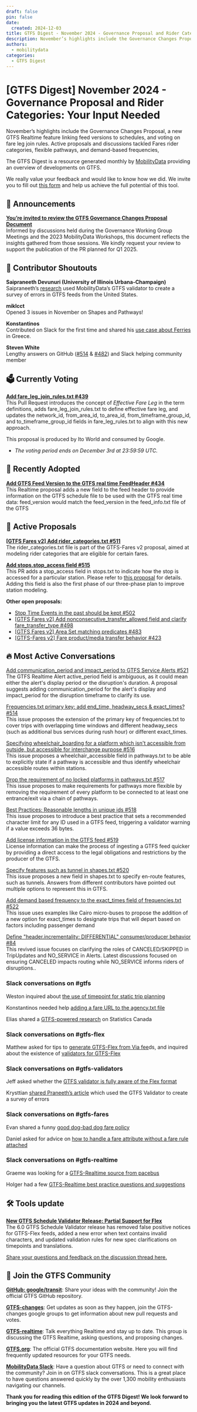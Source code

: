 ```yaml
---
draft: false
pin: false
date:
  created: 2024-12-03
title: GTFS Digest - November 2024 - Governance Proposal and Rider Categories - Your Input Needed
description: November’s highlights include the Governance Changes Proposal, a new GTFS Realtime feature linking feed versions to schedules, and voting on fare leg join rules. Active proposals and discussions tackled rider categories, flexible pathways, and demand-based frequencies,
authors: 
  - mobilitydata
categories:
  - GTFS Digest
---
```


# [GTFS Digest] November 2024 - Governance Proposal and Rider Categories: Your Input Needed

November’s highlights include the Governance Changes Proposal, a new GTFS Realtime feature linking feed versions to schedules, and voting on fare leg join rules. Active proposals and discussions tackled Fares rider categories, flexible pathways, and demand-based frequencies,

<!-- more -->

The GTFS Digest is a resource generated monthly by [MobilityData](https://mobilitydata.org/) providing an overview of developments on GTFS. 

We really value your feedback and would like to know how we did. We invite you to fill out [this form](https://forms.gle/GGefktvemnJD5Q9g8) and help us achieve the full potential of this tool. 

## 📢 Announcements

[**You’re invited to review the GTFS Governance Changes Proposal Document**](https://docs.google.com/document/d/1EyJFvgOXZ4Gq6d6GJ6Hibey8Gkwyh7M25ECGwarmsT8/edit?usp=sharing)  
Informed by discussions held during the Governance Working Group Meetings and the 2023 MobilityData Workshops, this document reflects the insights gathered from those sessions. We kindly request your review to support the publication of the PR planned for Q1 2025.

## 🏅 Contributor Shoutouts

**Saipraneeth Devunuri (University of Illinois Urbana-Champaign)**  
Saipraneeth’s [research](https://findingspress.org/article/116694-a-survey-of-errors-in-gtfs-static-feeds-from-the-united-states) used MobilityData’s GTFS validator to create a survey of errors in GTFS feeds from the United States.

**miklcct**   
Opened 3 issues in November on Shapes and Pathways! 

**Konstantinos**  
Contributed on Slack for the first time and shared his [use case about Ferries](https://mobilitydata-io.slack.com/archives/C3FFFKX9C/p1732189321118949) in Greece.  

**Steven White**   
Lengthy answers on GitHub ([#514](https://github.com/google/transit/issues/514) & [#482](https://github.com/google/transit/pull/482#issuecomment-2498646379)) and Slack helping community member 

## 🗳️ Currently Voting

[**Add fare_leg_join_rules.txt #439**](https://github.com/google/transit/pull/439)  
This Pull Request introduces the concept of *Effective Fare Leg* in the term definitions, adds fare_leg_join_rules.txt to define effective fare leg, and updates the network_id, from_area_id, to_area_id, from_timeframe_group_id, and to_timeframe_group_id fields in fare_leg_rules.txt to align with this new approach.

This proposal is produced by Ito World and consumed by Google. 

* *The voting period ends on December 3rd at 23:59:59 UTC.*

## 🚀 Recently Adopted

[**Add GTFS Feed Version to the GTFS real time FeedHeader #434**](https://github.com/google/transit/pull/434)  
This Realtime proposal adds a new field to the feed header to provide information on the GTFS schedule file to be used with the GTFS real time data: feed_version would match the feed_version in the feed_info.txt file of the GTFS

## 📂 Active Proposals

[**[GTFS Fares v2] Add rider_categories.txt #511**](https://github.com/google/transit/pull/511)  
The rider_categories.txt file is part of the GTFS-Fares v2 proposal, aimed at modeling rider categories that are eligible for certain fares.

[**Add stops.stop_access field #515**](https://github.com/google/transit/pull/515)  
This PR adds a stop_access field in stops.txt to indicate how the stop is accessed for a particular station. Please refer to [this proposal](https://docs.google.com/document/d/1huTq9I6Bs38ZGtcG-7Cpns0kT1njV3PoUCjnjEE0Y1E/edit?tab=t.0#heading=h.4jjq7xol2izb) for details. Adding this field is also the first phase of our three-phase plan to improve station modeling.

**Other open proposals:**

* [Stop Time Events in the past should be kept #502](https://github.com/google/transit/pull/502)  
* [[GTFS Fares v2] Add nonconsecutive_transfer_allowed field and clarify fare_transfer_type #498](https://github.com/google/transit/pull/498)  
* [[GTFS Fares v2] Area Set matching predicates #483](https://github.com/google/transit/pull/483)  
* [[GTFS-Fares v2] Fare product/media transfer behavior #423](https://github.com/google/transit/pull/423) 

## 🔥 Most Active Conversations

[Add communication_period and impact_period to GTFS Service Alerts #521](https://github.com/google/transit/issues/521)  
The GTFS Realtime Alert active_period field is ambiguous, as it could mean either the alert's display period or the disruption's duration. A proposal suggests adding communication_period for the alert's display and impact_period for the disruption timeframe to clarify its use.

[Frequencies.txt primary key: add end_time, headway_secs & exact_times? #514](https://github.com/google/transit/issues/514)  
This issue proposes the extension of the primary key of frequencies.txt to cover trips with overlapping time windows and different headway_secs (such as additional bus services during rush hour) or different exact_times.

[Specifying wheelchair_boarding for a platform which isn't accessible from outside, but accessible for interchange purpose #516](https://github.com/google/transit/issues/516)  
This issue proposes a wheelchair_accessible field in pathways.txt to be able to explicitly state if a pathway is accessible and thus identify wheelchair accessible routes within stations.

[Drop the requirement of no locked platforms in pathways.txt #517](https://github.com/google/transit/issues/517)  
This issue proposes to make requirements for pathways more flexible by removing the requirement of every platform to be connected to at least one entrance/exit via a chain of pathways.

[Best Practices: Reasonable lengths in unique ids #518](https://github.com/google/transit/issues/518)  
This issue proposes to introduce a best practice that sets a recommended character limit for any ID used in a GTFS feed, triggering a validator warning if a value exceeds 36 bytes.

[Add license information in the GTFS feed #519](https://github.com/google/transit/issues/519)  
License information can make the process of ingesting a GTFS feed quicker by providing a direct access to the legal obligations and restrictions by the producer of the GTFS.

[Specify features such as tunnel in shapes.txt #520](https://github.com/google/transit/issues/520)  
This issue proposes a new field in shapes.txt to specify en-route features, such as tunnels. Answers from different contributors have pointed out multiple options to represent this in GTFS.

[Add demand based frequency to the exact_times field of frequencies.txt #522](https://github.com/google/transit/issues/522)  
This issue uses examples like Cairo micro-buses to propose the addition of a new option for exact_times to designate trips that will depart based on factors including passenger demand

[Define "header.incrementality: DIFFERENTIAL" consumer/producer behavior #84](https://github.com/google/transit/issues/84)  
This revived issue focuses on clarifying the roles of CANCELED/SKIPPED in TripUpdates and NO_SERVICE in Alerts. Latest discussions focused on ensuring CANCELED impacts routing while NO_SERVICE informs riders of disruptions..

### Slack conversations on #gtfs

Weston inquired about [the use of timepoint for static trip planning](https://mobilitydata-io.slack.com/archives/C3FFFKX9C/p1731105469421269)

Konstantinos needed help [adding a fare URL to the agency.txt file](https://mobilitydata-io.slack.com/archives/C3FFFKX9C/p1732189321118949)

Elias shared a [GTFS-powered research](https://mobilitydata-io.slack.com/archives/C3FFFKX9C/p1732119975757499) on Statistics Canada

### Slack conversations on #gtfs-flex

Matthew asked for tips to [generate GTFS-Flex from Via fee](https://mobilitydata-io.slack.com/archives/CSP7HDF37/p1730991630563329)ds, and inquired about the existence of [validators for GTFS-Flex](https://mobilitydata-io.slack.com/archives/CSP7HDF37/p1731012710942629)

### Slack conversations on #gtfs-validators

Jeff asked whether the [GTFS validator is fully aware of the Flex format](https://mobilitydata-io.slack.com/archives/C03E10N96QL/p1730911388951229)

Krysttian [shared Praneeth’s article](https://mobilitydata-io.slack.com/archives/C03E10N96QL/p1730988293903099) which used the GTFS Validator to create a survey of errors

### Slack conversations on #gtfs-fares

Evan shared a funny [good dog-bad dog fare policy](https://mobilitydata-io.slack.com/archives/C01KL7PR170/p1731565332639069)

Daniel asked for advice on [how to handle a fare attribute without a fare rule attached](https://mobilitydata-io.slack.com/archives/C01KL7PR170/p1732231109425179)

### Slack conversations on #gtfs-realtime

Graeme was looking for a [GTFS-Realtime source from pacebus](https://mobilitydata-io.slack.com/archives/C3D321CKB/p1732734051456289)

Holger had a few [GTFS-Realtime best practice questions and suggestions](https://mobilitydata-io.slack.com/archives/C3D321CKB/p1732871254059609)

## 🛠️ Tools update

[**New GTFS Schedule Validator Release: Partial Support for Flex**](https://github.com/MobilityData/gtfs-validator/releases/tag/v6.0.0)  
The 6.0 GTFS Schedule Validator release has removed false positive notices for GTFS-Flex feeds, added a new error when text contains invalid characters, and updated validation rules for new spec clarifications on timepoints and translations. 

[Share your questions and feedback on the discussion thread here.](https://github.com/MobilityData/gtfs-validator/discussions/1909)

## 💬 Join the GTFS Community

[**GitHub: google/transit**](https://github.com/google/transit): Share your ideas with the community! Join the official GTFS GitHub repository.

[**GTFS-changes**](https://groups.google.com/g/gtfs-changes): Get updates as soon as they happen, join the GTFS-changes google groups to get information about new pull requests and votes. 

[**GTFS-realtime**](https://groups.google.com/g/gtfs-realtime): Talk everything Realtime and stay up to date. This group is discussing the GTFS Realtime, asking questions, and proposing changes.

[**GTFS.org**](https://gtfs.org/): The official GTFS documentation website. Here you will find frequently updated resources for your GTFS needs. 

[**MobilityData Slack**](https://share.mobilitydata.org/slack): Have a question about GTFS or need to connect with the community? Join in on GTFS slack conversations. This is a great place to have questions answered quickly by the over 1,300 mobility enthusiasts navigating our channels. 

**Thank you for reading this edition of the GTFS Digest! We look forward to bringing you the latest GTFS updates in 2024 and beyond.** 